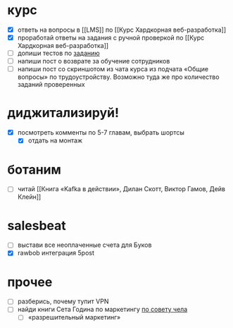 # курс
- [x] ответь на вопросы в [[LMS]] по [[Курс Хардкорная веб-разработка]]
- [x] проработай ответы на задания с ручной проверкой по [[Курс Хардкорная веб-разработка]]
- [ ] допиши тестов по [заданию](https://learn.to.digital/lesson/be33b14bd9b9478ab0758a3e61c03db7/practice/11#comment-c449c70c01b24af492ebf03c788348ff)
- [ ] напиши пост о возврате за обучение сотрудников
- [ ] напиши пост со скриншотом из чата курса из подчата «Общие вопросы» по трудоустройству. Возможно туда же про количество заданий проверенных
# диджитализируй!
- [x] посмотреть комменты по 5-7 главам, выбрать шортсы
	- [x] отдать на монтаж
# ботаним
- [ ] читай [[Книга «Kafka в действии», Дилан Скотт, Виктор Гамов, Дейв Клейн]]
# salesbeat
- [ ] выстави все неоплаченные счета для Буков
- [x] rawbob интеграция 5post
# прочее
- [ ] разберись, почему тупит VPN
- [ ] найди книги Сета Година по маркетингу [по совету чела](https://www.youtube.com/watch?v=ct3788HZCRc)
	- [ ] «разрешительный маркетинг»